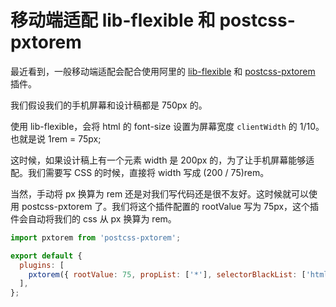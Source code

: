 # 移动端适配 lib-flexible 和 postcss-pxtorem

最近看到，一般移动端适配会配合使用阿里的 [lib-flexible](https://github.com/amfe/lib-flexible) 和 [postcss-pxtorem](https://www.npmjs.com/package/postcss-pxtorem) 插件。

我们假设我们的手机屏幕和设计稿都是 750px 的。

使用 lib-flexible，会将 html 的 font-size 设置为屏幕宽度 `clientWidth` 的 1/10。也就是说 1rem = 75px;

这时候，如果设计稿上有一个元素 width 是 200px 的，为了让手机屏幕能够适配。我们需要写 CSS 的时候，直接将 width 写成 (200 / 75)rem。

当然，手动将 px 换算为 rem 还是对我们写代码还是很不友好。这时候就可以使用 postcss-pxtorem 了。我们将这个插件配置的 rootValue 写为 75px，这个插件会自动将我们的 css 从 px 换算为 rem。

```js title="postcss.config.js"
import pxtorem from 'postcss-pxtorem';

export default {
  plugins: [
    pxtorem({ rootValue: 75, propList: ['*'], selectorBlackList: ['html'] }),
  ],
};
```